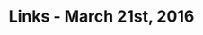---
title: Links - March 21st, 2016
layout: links
category: links
articles:
  - title: We only hire the trendiest
    author: Dan Luu
    url: http://danluu.com/programmer-moneyball/
  - title: Hanlon’s Razor and the Infuriating H-1B Visa System
    author: Ryan Shmeizer
    source: Medium
    url: https://medium.com/@ryanshmeizer/hanlon-s-razor-and-the-infuriating-h-1b-visa-system-dd221cc00e3c
  - title: "How Developers Stop Learning: Rise of the Expert Beginner"
    author: Erik Dietrich
    source: DaedTech
    url: http://www.daedtech.com/how-developers-stop-learning-rise-of-the-expert-beginner
  - title: "My Take on FBI’s \"Alternative\" Method"
    author: Jonathan Zdziarski
    url: http://www.zdziarski.com/blog/?p=5966
  - title: The Trouble with Facebook’s Neighbor
    author: Steven Perez
    source: Medium
    url: https://medium.com/@steveneperez21/a-look-at-gentrification-at-work-in-east-palo-alto-f7a1acb97001
  - title: "Machine Creativity: Possibly Sooner than Anticipated"
    author: Albert Wenger
    source: Continuations
    url: http://continuations.com/post/141268429835/machine-creativity-possibly-sooner-than
  - title: The Unreasonable Effectiveness of Recurrent Neural Networks
    author: Andrej Karpathy
    url: http://karpathy.github.io/2015/05/21/rnn-effectiveness/
  - title: Adventures in Narrated Reality
    author: Ross Goodwin
    source: Medium
    url: https://medium.com/@rossgoodwin/adventures-in-narrated-reality-6516ff395ba3
---